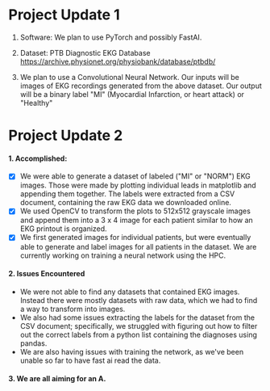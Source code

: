 # Project Update 1

1. Software: We plan to use PyTorch and possibly FastAI.

2. Dataset: PTB Diagnostic EKG Database https://archive.physionet.org/physiobank/database/ptbdb/

3. We plan to use a Convolutional Neural Network.  Our inputs will be images of EKG recordings generated from the above dataset.  Our output will be a binary label "MI" (Myocardial Infarction, or heart attack) or "Healthy"

# Project Update 2

#### 1. Accomplished: ####
- [x] We were able to generate a dataset of labeled ("MI" or "NORM") EKG images. Those were made by plotting individual leads in matplotlib and appending them together. The labels were extracted from a CSV document, containing the raw EKG data we downloaded online. 
- [x] We used OpenCV to transform the plots to 512x512 grayscale images and append them into a 3 x 4 image for each patient similar to how an EKG printout is organized. 
- [x] We first generated images for individual patients, but were eventually able to generate and label images for all patients in the dataset. We are currently working on training a neural network using the HPC. 

#### 2. Issues Encountered #### 
* We were not able to find any datasets that contained EKG images. Instead there were mostly datasets with raw data, which we had to find a way to transform into images. 
* We also had some issues extracting the labels for the dataset from the CSV document; specifically, we struggled with figuring out how to filter out the correct labels from a python list containing the diagnoses using pandas. 
* We are also having issues with training the network, as we've been unable so far to have fast ai read the data.

#### 3. We are all aiming for an A. ####
